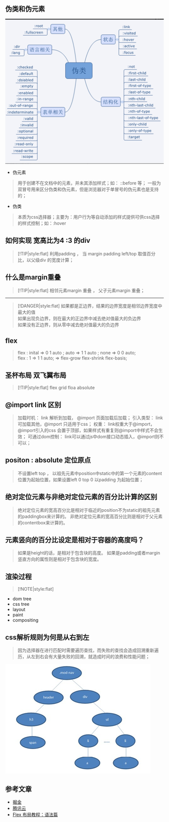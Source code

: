 ## 伪类和伪元素

![伪类](../../assets/css/css-伪类.png)

- 伪元素
> 用于创建不在文档中的元素，并未其添加样式；如： ::before 等； 一般为双冒号用来区分伪类和伪元素，但是浏览器对于单冒号的伪元素也是支持的；

- 伪类
> 本质为css选择器；主要为：用户行为等自动添加的样式提供可供css选择的样式控制；如：:hover

## 如何实现 宽高比为4 :3 的div

> [!TIP|style:flat]
> 利用padding ， 当 margin padding left/top 取值百分比，以父级div 的宽度计算；


## 什么是margin重叠

> [!TIP|style:flat]
> 相邻元素margin 重叠 ， 父子元素margin 重叠；     
   
---
    
> [!DANGER|style:flat]
> 如果都是正边界，结果的边界宽度是相邻边界宽度中最大的值  
> 如果出现负边界，则在最大的正边界中减去绝对值最大的负边界  
> 如果没有正边界，则从零中减去绝对值最大的负边界  

## flex
> flex : inital  => 0 1 auto ; auto => 1 1 auto ; none => 0 0 auto;  
> flex : 1  => 1 1 auto; => flex-grow flex-shrink flex-basis;   

## 圣杯布局 双飞翼布局


> [!TIP|style:flat]
> flex grid  floa  absolute

## @import link 区别
> 加载时机： link 解析到加载， @import 页面加载后加载；
> 引入类型： link 可加载其他，@import 只适用于css；
> 权重： link权重大于@import，@import引入的css 会置于顶部，如果样式有重复则@import中样式不会生效；
> 可通过dom控制： link可以通过js中dom接口动态插入，@import则不可以；


## positon : absolute 定位原点
> 不设置left top ， 以祖先元素中position中static中的第一个元素的content位置为起始位置，如果设置left 0 top 0 以padding 为起始位置；


## 绝对定位元素与非绝对定位元素的百分比计算的区别
> 绝对定位元素的宽高百分比是相对于临近的position不为static的祖先元素的paddingbox来计算的。
非绝对定位元素的宽高百分比则是相对于父元素的contentbox来计算的。

## 元素竖向的百分比设定是相对于容器的高度吗？
> 如果是height的话，是相对于包含块的高度。
> 如果是padding或者margin竖直方向的属性则是相对于包含块的宽度。


## 渲染过程

> [!NOTE|style:flat]
- dom tree   
- css tree    
- layout   
- paint   
- compositing

## css解析规则为何是从右到左
> 因为选择器在进行匹配时需要遍历查找，而失败的查找会造成回溯重新遍历，从左到右会有大量失败的回溯，就造成时间的浪费和性能问题；

![dom](../../assets/css/dom.jpeg)



## 参考文章
- [掘金](https://juejin.cn/post/6844904117819850765)
- [腾讯云](https://cloud.tencent.com/developer/article/1608771)
- [Flex 布局教程：语法篇](https://www.ruanyifeng.com/blog/2015/07/flex-grammar.html)


